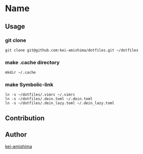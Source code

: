 Name
====

## Usage
### git clone
	git clone git@github.com:kei-amishima/dotfiles.git ~/dotfiles

### make .cache directory  
	mkdir ~/.cache

### make Symbolic-link
	ln -s ~/dotfiles/.vimrc ~/.vimrc
	ln -s ~/dotfiles/.dein.toml ~/.dein.toml
	ln -s ~/dotfiles/.dein_lazy.toml ~/.dein_lazy.toml

## Contribution

## Author

[kei-amishima](https://github.com/kei-amishima)

